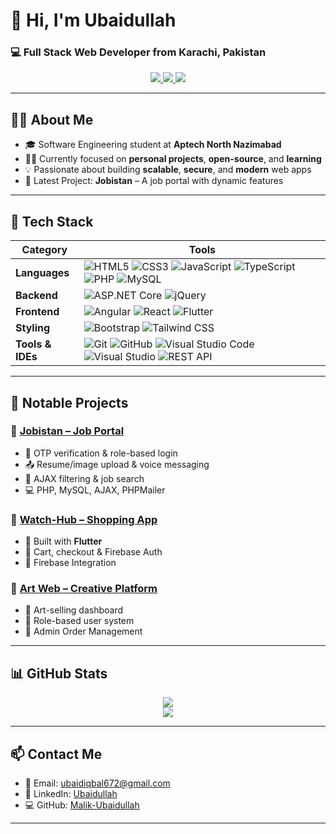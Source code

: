 # 👋 Hi, I'm Ubaidullah

### 💻 Full Stack Web Developer from Karachi, Pakistan

<p align="center">
  <a href="https://github.com/Malik-Ubaidullah">
    <img src="https://img.shields.io/github/followers/Malik-Ubaidullah?label=Follow&style=social" />
  </a>
  <a href="https://www.linkedin.com/in/ubaid-ullah-a99376329/">
    <img src="https://img.shields.io/badge/LinkedIn-Connect-blue?style=flat-square&logo=linkedin" />
  </a>
  <a href="mailto:ubaidiqbal672@gmail.com">
    <img src="https://img.shields.io/badge/Gmail-ubaidiqbal672@gmail.com-red?style=flat-square&logo=gmail" />
  </a>
</p>

---

## 👨‍💻 About Me

- 🎓 Software Engineering student at **Aptech North Nazimabad**
- 🧑‍💻 Currently focused on **personal projects**, **open-source**, and **learning**
- 💡 Passionate about building **scalable**, **secure**, and **modern** web apps
- 🚀 Latest Project: **Jobistan** – A job portal with dynamic features

---

## 🚀 Tech Stack

| Category | Tools |
|----------|-------|
| **Languages** | ![HTML5](https://img.shields.io/badge/HTML5-E34F26?style=flat&logo=html5&logoColor=white) ![CSS3](https://img.shields.io/badge/CSS3-1572B6?style=flat&logo=css3&logoColor=white) ![JavaScript](https://img.shields.io/badge/JavaScript-F7DF1E?style=flat&logo=javascript&logoColor=black) ![TypeScript](https://img.shields.io/badge/TypeScript-3178C6?style=flat&logo=typescript) ![PHP](https://img.shields.io/badge/PHP-777BB4?style=flat&logo=php&logoColor=white) ![MySQL](https://img.shields.io/badge/MySQL-4479A1?style=flat&logo=mysql) |
| **Backend** | ![ASP.NET Core](https://img.shields.io/badge/ASP.NET_Core-512BD4?style=flat&logo=.net&logoColor=white) ![jQuery](https://img.shields.io/badge/jQuery-0769AD?style=flat&logo=jquery) |
| **Frontend** | ![Angular](https://img.shields.io/badge/Angular-DD0031?style=flat&logo=angular&logoColor=white) ![React](https://img.shields.io/badge/React-20232A?style=flat&logo=react&logoColor=61DAFB) ![Flutter](https://img.shields.io/badge/Flutter-02569B?style=flat&logo=flutter&logoColor=white) |
| **Styling** | ![Bootstrap](https://img.shields.io/badge/Bootstrap-7952B3?style=flat&logo=bootstrap) ![Tailwind CSS](https://img.shields.io/badge/Tailwind_CSS-06B6D4?style=flat&logo=tailwind-css) |
| **Tools & IDEs** | ![Git](https://img.shields.io/badge/Git-F05032?style=flat&logo=git) ![GitHub](https://img.shields.io/badge/GitHub-181717?style=flat&logo=github) ![Visual Studio Code](https://img.shields.io/badge/VS_Code-007ACC?style=flat&logo=visual-studio-code) ![Visual Studio](https://img.shields.io/badge/Visual_Studio-5C2D91?style=flat&logo=visual-studio) ![REST API](https://img.shields.io/badge/REST_API-FF6F00?style=flat&logo=api) |

---

## 🧩 Notable Projects

### 🔗 [Jobistan – Job Portal](https://github.com/Malik-Ubaidullah/Jobistan)
- 🔐 OTP verification & role-based login  
- 📤 Resume/image upload & voice messaging  
- 🔎 AJAX filtering & job search  
- 💻 PHP, MySQL, AJAX, PHPMailer

### 🔗 [Watch-Hub – Shopping App](https://github.com/Malik-Ubaidullah/Watch-Hub)
- 📱 Built with **Flutter**  
- 🛒 Cart, checkout & Firebase Auth  
- 🔐 Firebase Integration

### 🔗 [Art Web – Creative Platform](https://github.com/Malik-Ubaidullah/ArtWeb)
- 🎨 Art-selling dashboard  
- 👥 Role-based user system  
- 🧾 Admin Order Management

---

## 📊 GitHub Stats

<p align="center">
  <img src="https://github-readme-stats.vercel.app/api?username=Malik-Ubaidullah&show_icons=true&theme=radical" />
  <br />
  <img src="https://github-readme-stats.vercel.app/api/top-langs/?username=Malik-Ubaidullah&layout=compact&theme=radical" />
</p>

---

## 📫 Contact Me

- 📧 Email: [ubaidiqbal672@gmail.com](mailto:ubaidiqbal672@gmail.com)  
- 💼 LinkedIn: [Ubaidullah](https://www.linkedin.com/in/ubaid-ullah-a99376329/)  
- 💻 GitHub: [Malik-Ubaidullah](https://github.com/Malik-Ubaidullah)

---
